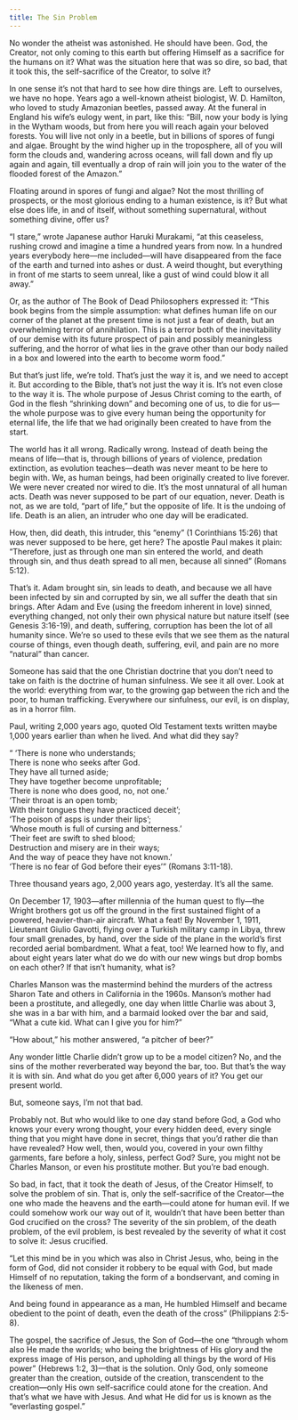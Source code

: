 ```yaml
---
title: The Sin Problem
---
```


No wonder the atheist was astonished. He should have been. God, the Creator, not only coming to this earth but offering Himself as a sacrifice for the humans on it? What was the situation here that was so dire, so bad, that it took this, the self-sacrifice of the Creator, to solve it?

In one sense it’s not that hard to see how dire things are. Left to ourselves, we have no hope. Years ago a well-known atheist biologist, W. D. Hamilton, who loved to study Amazonian beetles, passed away. At the funeral in England his wife’s eulogy went, in part, like this: “Bill, now your body is lying in the Wytham woods, but from here you will reach again your beloved forests. You will live not only in a beetle, but in billions of spores of fungi and algae. Brought by the wind higher up in the troposphere, all of you will form the clouds and, wandering across oceans, will fall down and fly up again and again, till eventually a drop of rain will join you to the water of the flooded forest of the Amazon.”

Floating around in spores of fungi and algae? Not the most thrilling of prospects, or the most glorious ending to a human existence, is it? But what else does life, in and of itself, without something supernatural, without something divine, offer us?

“I stare,” wrote Japanese author Haruki Murakami, “at this ceaseless, rushing crowd and imagine a time a hundred years from now. In a hundred years everybody here—me included—will have disappeared from the face of the earth and turned into ashes or dust. A weird thought, but everything in front of me starts to seem unreal, like a gust of wind could blow it all away.”

Or, as the author of The Book of Dead Philosophers expressed it: “This book begins from the simple assumption: what defines human life on our corner of the planet at the present time is not just a fear of death, but an overwhelming terror of annihilation. This is a terror both of the inevitability of our demise with its future prospect of pain and possibly meaningless suffering, and the horror of what lies in the grave other than our body nailed in a box and lowered into the earth to become worm food.”

But that’s just life, we’re told. That’s just the way it is, and we need to accept it. But according to the Bible, that’s not just the way it is. It’s not even close to the way it is. The whole purpose of Jesus Christ coming to the earth, of God in the flesh “shrinking down” and becoming one of us, to die for us—the whole purpose was to give every human being the opportunity for eternal life, the life that we had originally been created to have from the start.

The world has it all wrong. Radically wrong. Instead of death being the means of life—that is, through billions of years of violence, predation extinction, as evolution teaches—death was never meant to be here to begin with. We, as human beings, had been originally created to live forever. We were never created nor wired to die. It’s the most unnatural of all human acts. Death was never supposed to be part of our equation, never. Death is not, as we are told, “part of life,” but the opposite of life. It is the undoing of life. Death is an alien, an intruder who one day will be eradicated.

How, then, did death, this intruder, this “enemy” (1 Corinthians 15:26) that was never supposed to be here, get here? The apostle Paul makes it plain: “Therefore, just as through one man sin entered the world, and death through sin, and thus death spread to all men, because all sinned” (Romans 5:12).

That’s it. Adam brought sin, sin leads to death, and because we all have been infected by sin and corrupted by sin, we all suffer the death that sin brings. After Adam and Eve (using the freedom inherent in love) sinned, everything changed, not only their own physical nature but nature itself (see Genesis 3:16-19), and death, suffering, corruption has been the lot of all humanity since. We’re so used to these evils that we see them as the natural course of things, even though death, suffering, evil, and pain are no more “natural” than cancer.

Someone has said that the one Christian doctrine that you don’t need to take on faith is the doctrine of human sinfulness. We see it all over. Look at the world: everything from war, to the growing gap between the rich and the poor, to human trafficking. Everywhere our sinfulness, our evil, is on display, as in a horror film.

Paul, writing 2,000 years ago, quoted Old Testament texts written maybe 1,000 years earlier than when he lived. And what did they say?

“ ‘There is none who understands;\
There is none who seeks after God.\
They have all turned aside;\
They have together become unprofitable;\
There is none who does good, no, not one.’\
‘Their throat is an open tomb;\
With their tongues they have practiced deceit’;\
‘The poison of asps is under their lips’;\
‘Whose mouth is full of cursing and bitterness.’\
‘Their feet are swift to shed blood;\
Destruction and misery are in their ways;\
And the way of peace they have not known.’\
‘There is no fear of God before their eyes’” (Romans 3:11-18).

Three thousand years ago, 2,000 years ago, yesterday. It’s all the same.

On December 17, 1903—after millennia of the human quest to fly—the Wright brothers got us off the ground in the first sustained flight of a powered, heavier-than-air aircraft. What a feat! By November 1, 1911, Lieutenant Giulio Gavotti, flying over a Turkish military camp in Libya, threw four small grenades, by hand, over the side of the plane in the world’s first recorded aerial bombardment. What a feat, too! We learned how to fly, and about eight years later what do we do with our new wings but drop bombs on each other? If that isn’t humanity, what is?

Charles Manson was the mastermind behind the murders of the actress Sharon Tate and others in California in the 1960s. Manson’s mother had been a prostitute, and allegedly, one day when little Charlie was about 3, she was in a bar with him, and a barmaid looked over the bar and said, “What a cute kid. What can I give you for him?”

“How about,” his mother answered, “a pitcher of beer?”

Any wonder little Charlie didn’t grow up to be a model citizen? No, and the sins of the mother reverberated way beyond the bar, too. But that’s the way it is with sin. And what do you get after 6,000 years of it? You get our present world.

But, someone says, I’m not that bad.

Probably not. But who would like to one day stand before God, a God who knows your every wrong thought, your every hidden deed, every single thing that you might have done in secret, things that you’d rather die than have revealed? How well, then, would you, covered in your own filthy garments, fare before a holy, sinless, perfect God? Sure, you might not be Charles Manson, or even his prostitute mother. But you’re bad enough.

So bad, in fact, that it took the death of Jesus, of the Creator Himself, to solve the problem of sin. That is, only the self-sacrifice of the Creator—the one who made the heavens and the earth—could atone for human evil. If we could somehow work our way out of it, wouldn’t that have been better than God crucified on the cross? The severity of the sin problem, of the death problem, of the evil problem, is best revealed by the severity of what it cost to solve it: Jesus crucified.

“Let this mind be in you which was also in Christ Jesus, who, being in the form of God, did not consider it robbery to be equal with God, but made Himself of no reputation, taking the form of a bondservant, and coming in the likeness of men.

And being found in appearance as a man, He humbled Himself and became obedient to the point of death, even the death of the cross” (Philippians 2:5-8).

The gospel, the sacrifice of Jesus, the Son of God—the one “through whom also He made the worlds; who being the brightness of His glory and the express image of His person, and upholding all things by the word of His power” (Hebrews 1:2, 3)—that is the solution. Only God, only someone greater than the creation, outside of the creation, transcendent to the creation—only His own self-sacrifice could atone for the creation. And that’s what we have with Jesus. And what He did for us is known as the “everlasting gospel.”